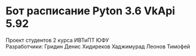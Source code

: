 # Бот расписание Pyton 3.6 VkApi 5.92
Проект студентов 2 курса ИВТиПТ ЮФУ  
Разработчики:
Гридин Денис
Хидиреков Хаджимурад 
Леонов Тимофей 


